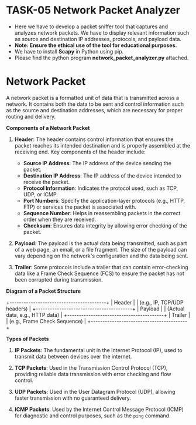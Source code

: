 # TASK-05 Network Packet Analyzer
- Here we have to develop a packet sniffer tool that captures and analyzes network packets. We have to display relevant information such as source and destination IP addresses, protocols, and payload data.
- **Note: Ensure the ethical use of the tool for educational purposes.**
- We have to install **Scapy** in Python using pip.
- Please find the python program **network_packet_analyzer.py** attached.

# Network Packet
A network packet is a formatted unit of data that is transmitted across a network. It contains both the data to be sent and control information such as the source and destination addresses, which are necessary for proper routing and delivery.

**Components of a Network Packet**

1. **Header**: The header contains control information that ensures the packet reaches its intended destination and is properly assembled at the receiving end. Key components of the header include:
   - **Source IP Address**: The IP address of the device sending the packet.
   - **Destination IP Address**: The IP address of the device intended to receive the packet.
   - **Protocol Information**: Indicates the protocol used, such as TCP, UDP, or ICMP.
   - **Port Numbers**: Specify the application-layer protocols (e.g., HTTP, FTP) or services the packet is associated with.
   - **Sequence Number**: Helps in reassembling packets in the correct order when they are received.
   - **Checksum**: Ensures data integrity by allowing error checking of the packet.

2. **Payload**: The payload is the actual data being transmitted, such as part of a web page, an email, or a file fragment. The size of the payload can vary depending on the network's configuration and the data being sent.

3. **Trailer**: Some protocols include a trailer that can contain error-checking data like a Frame Check Sequence (FCS) to ensure the packet has not been corrupted during transmission.

**Diagram of a Packet Structure**

+-----------------------------------------+
|                Header                   |
|      (e.g., IP, TCP/UDP headers)        |
+-----------------------------------------+
|                Payload                  |
|     (Actual data, e.g., HTTP data)      |
+-----------------------------------------+
|                Trailer                  |
|      (e.g., Frame Check Sequence)       |
+-----------------------------------------+

**Types of Packets**

1. **IP Packets**: The fundamental unit in the Internet Protocol (IP), used to transmit data between devices over the internet.

2. **TCP Packets**: Used in the Transmission Control Protocol (TCP), providing reliable data transmission with error checking and flow control.

3. **UDP Packets**: Used in the User Datagram Protocol (UDP), allowing faster transmission with no guaranteed delivery.

4. **ICMP Packets**: Used by the Internet Control Message Protocol (ICMP) for diagnostic and control purposes, such as the `ping` command.
